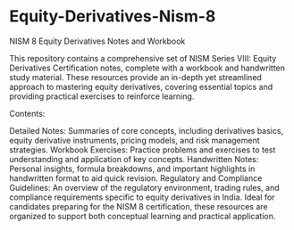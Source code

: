 # Equity-Derivatives-Nism-8
NISM 8 Equity Derivatives Notes and Workbook


This repository contains a comprehensive set of NISM Series VIII: Equity Derivatives Certification notes, complete with a workbook and handwritten study material. These resources provide an in-depth yet streamlined approach to mastering equity derivatives, covering essential topics and providing practical exercises to reinforce learning.

Contents:

Detailed Notes: Summaries of core concepts, including derivatives basics, equity derivative instruments, pricing models, and risk management strategies.
Workbook Exercises: Practice problems and exercises to test understanding and application of key concepts.
Handwritten Notes: Personal insights, formula breakdowns, and important highlights in handwritten format to aid quick revision.
Regulatory and Compliance Guidelines: An overview of the regulatory environment, trading rules, and compliance requirements specific to equity derivatives in India.
Ideal for candidates preparing for the NISM 8 certification, these resources are organized to support both conceptual learning and practical application.
